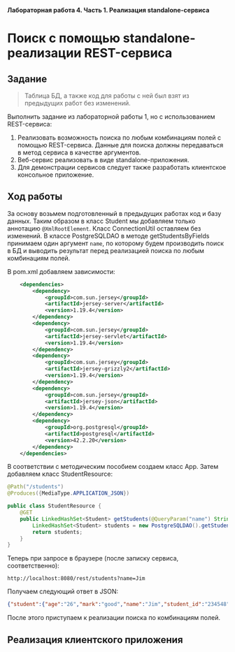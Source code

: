 **Лабораторная работа 4. Часть 1. Реализация standalone-сервиса**

# Поиск с помощью standalone-реализации REST-сервиса

## Задание

> Таблица БД, а также код для работы с ней был взят из предыдущих работ без изменений. 

Выполнить задание из лабораторной работы 1, но с использованием REST-сервиса:

1. Реализовать возможность поиска по любым комбинациям полей с помощью REST-сервиса. Данные для поиска должны передаваться в метод сервиса в качестве аргументов.
2. Веб-сервис реализовать в виде standalone-приложения. 
3. Для демонстрации сервисов следует также разработать клиентское консольное приложение.

## Ход работы

За основу возьмем подготовленный в предыдущих работах код и базу данных. Таким образом в класс Student мы добавляем только аннотацию `@XmlRootElement`. Класс ConnectionUtil оставляем без изменений. В классе PostgreSQLDAO в методе getStudentsByFields принимаем один аргумент `name`, по которому будем производить поиск в БД и выводить результат перед реализацией поиска по любым комбинациям полей. 

В pom.xml добавляем зависимости:

```xml
    <dependencies>
        <dependency>
            <groupId>com.sun.jersey</groupId>
            <artifactId>jersey-server</artifactId>
            <version>1.19.4</version>
        </dependency>
        <dependency>
            <groupId>com.sun.jersey</groupId>
            <artifactId>jersey-servlet</artifactId>
            <version>1.19.4</version>
        </dependency>
        <dependency>
            <groupId>com.sun.jersey</groupId>
            <artifactId>jersey-grizzly2</artifactId>
            <version>1.19.4</version>
        </dependency>
        <dependency>
            <groupId>com.sun.jersey</groupId>
            <artifactId>jersey-json</artifactId>
            <version>1.19.4</version>
        </dependency>
        <dependency>
            <groupId>org.postgresql</groupId>
            <artifactId>postgresql</artifactId>
            <version>42.2.20</version>
        </dependency>
    </dependencies>
```

В соответствии с методическим пособием создаем класс App. Затем добавляем класс StudentResource:

```java
@Path("/students")
@Produces({MediaType.APPLICATION_JSON})

public class StudentResource {
    @GET
    public LinkedHashSet<Student> getStudents(@QueryParam("name") String name) {
        LinkedHashSet<Student> students = new PostgreSQLDAO().getStudentsByFields(name);
        return students;
    }
}
```

Теперь при запросе в браузере (после записку сервиса, соответственно):

```http
http://localhost:8080/rest/students?name=Jim
```

Получаем следующий ответ в JSON:

```json
{"student":{"age":"26","mark":"good","name":"Jim","student_id":"234548","surname":"Carrey"}}
```

После этого приступаем к реализации поиска по комбинациям полей.







## Реализация клиентского приложения



